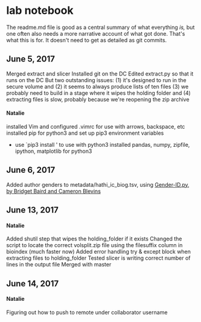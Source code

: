 lab notebook
============

The readme.md file is good as a central summary of what everything *is,* but one often also needs a more narrative account of what got done. That's what this is for. It doesn't need to get as detailed as git commits.

June 5, 2017
------------
Merged extract and slicer
Installed git on the DC
Edited extract.py so that it runs on the DC
But two outstanding issues:
(1) it's designed to run in the secure volume and
(2) it seems to always produce lists of ten files
(3) we probably need to build in a stage where it wipes the holding folder and
(4) extracting files is slow, probably because we're reopening the zip archive

#### Natalie
installed Vim and configured .vimrc for use with arrows, backspace, etc
installed pip for python3 and set up pip3 environment variables
+ use `pip3 install <package>' to use with python3
installed pandas, numpy, zipfile, ipython, matplotlib for python3 


June 6, 2017
------------
Added author genders to metadata/hathi_ic_biog.tsv,
using [Gender-ID.py, by Bridget Baird and Cameron Blevins](https://github.com/cblevins/Gender-ID-By-Time)


June 13, 2017
------------
#### Natalie
Added shutil step that wipes the holding_folder if it exists
Changed the script to locate the correct volsplit.zip file using the filesuffix column in bioindex (much faster now)
Added error handling try & except block when extracting files to holding_folder
Tested slicer is writing correct number of lines in the output file
Merged with master

June 14, 2017
-------------
#### Natalie
Figuring out how to push to remote under collaborator username
 
